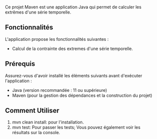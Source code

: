Ce projet Maven est une application Java qui permet de calculer les extrêmes d'une série temporelle.

## Fonctionnalités

L'application propose les fonctionnalités suivantes :
- Calcul de la contrainte des extremes d'une série temporelle.

## Prérequis

Assurez-vous d'avoir installé les éléments suivants avant d'exécuter l'application :
- Java (version recommandée : 11 ou supérieure)
- Maven (pour la gestion des dépendances et la construction du projet)

## Comment Utiliser

1. mvn clean install: pour l'installation.
2. mvn test: Pour passer les tests; Vous pouvez également voir les résultats sur la console.